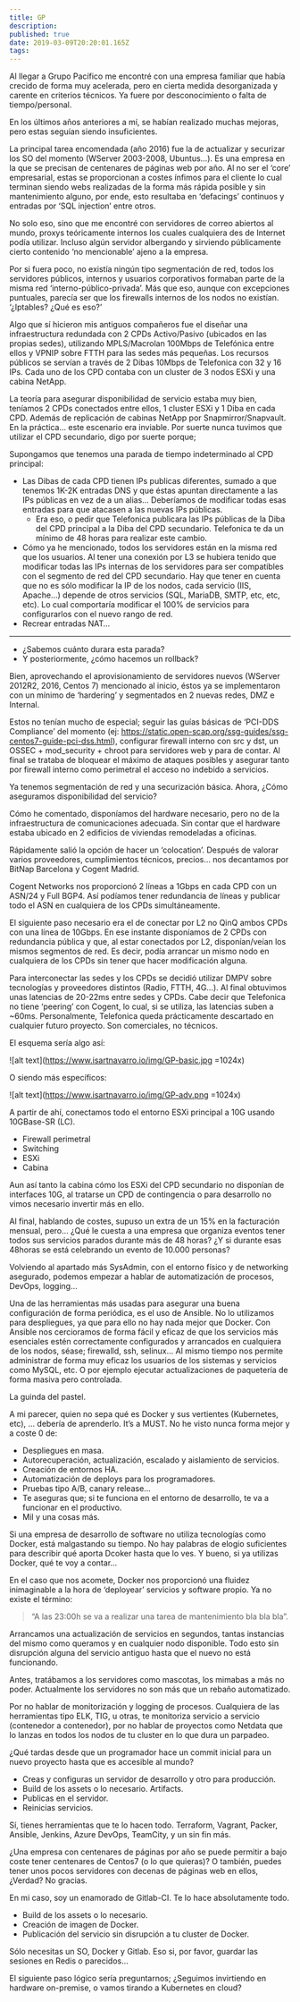 ```yaml
---
title: GP
description: 
published: true
date: 2019-03-09T20:20:01.165Z
tags: 
---
```


Al llegar a Grupo Pacífico me encontré con una empresa familiar que había crecido de forma muy acelerada, pero en cierta medida desorganizada y carente en criterios técnicos. Ya fuere por desconocimiento o falta de tiempo/personal.

En los últimos años anteriores a mí, se habían realizado muchas mejoras, pero estas seguían siendo insuficientes.

La principal tarea encomendada (año 2016) fue la de actualizar y securizar los SO del momento (WServer 2003-2008, Ubuntus…). Es una empresa en la que se precisan de centenares de páginas web por año. Al no ser el ‘core’ empresarial, estas se proporcionan a costes ínfimos para el cliente lo cual terminan siendo webs realizadas de la forma más rápida posible y sin mantenimiento alguno, por ende, esto resultaba en ‘defacings’ continuos y entradas por ‘SQL injection’ entre otros.

No solo eso, sino que me encontré con servidores de correo abiertos al mundo, proxys teóricamente internos los cuales cualquiera des de Internet podía utilizar. Incluso algún servidor albergando y sirviendo públicamente cierto contenido ‘no mencionable’ ajeno a la empresa.

Por si fuera poco, no existía ningún tipo segmentación de red, todos los servidores públicos, internos y usuarios corporativos formaban parte de la misma red ‘interno-público-privada’. Más que eso, aunque con excepciones puntuales, parecía ser que los firewalls internos de los nodos no existían. ‘¿Iptables? ¿Qué es eso?’

Algo que sí hicieron mis antiguos compañeros fue el diseñar una infraestructura redundada con 2 CPDs Activo/Pasivo (ubicados en las propias sedes), utilizando MPLS/Macrolan 100Mbps de Telefónica entre ellos y VPNIP sobre FTTH para las sedes más pequeñas. Los recursos públicos se servían a través de 2 Dibas 10Mbps de Telefonica con 32 y 16 IPs. Cada uno de los CPD contaba con un cluster de 3 nodos ESXi y una cabina NetApp.

La teoría para asegurar disponibilidad de servicio estaba muy bien, teníamos 2 CPDs conectados entre ellos, 1 cluster ESXi y 1 Diba en cada CPD. Además de replicación de cabinas NetApp por Snapmirror/Snapvault. En la práctica… este escenario era inviable. Por suerte nunca tuvimos que utilizar el CPD secundario, digo por suerte porque;

Supongamos que tenemos una parada de tiempo indeterminado al CPD principal:

- Las Dibas de cada CPD tienen IPs publicas diferentes, sumado a que tenemos 1K-2K entradas DNS y que éstas apuntan directamente a las IPs públicas en vez de a un alias… Deberíamos de modificar todas esas entradas para que atacasen a las nuevas IPs públicas.
	- Era eso, o pedir que Telefonica publicara las IPs públicas de la Diba del CPD principal a la Diba del CPD secundario. Telefonica te da un mínimo de 48 horas para realizar este cambio.
- Cómo ya he mencionado, todos los servidores están en la misma red que los usuarios. Al tener una conexión por L3 se hubiera tenido que modificar todas las IPs internas de los servidores para ser compatibles con el segmento de red del CPD secundario. Hay que tener en cuenta que no es sólo modificar la IP de los nodos, cada servicio (IIS, Apache…) depende de otros servicios (SQL, MariaDB, SMTP, etc, etc, etc). Lo cual comportaría modificar el 100% de servicios para configurarlos con el nuevo rango de red.
-	Recrear entradas NAT…
---
-	¿Sabemos cuánto durara esta parada?
-	Y posteriormente, ¿cómo hacemos un rollback?

Bien, aprovechando el aprovisionamiento de servidores nuevos (WServer 2012R2, 2016, Centos 7) mencionado al inicio, éstos ya se implementaron con un mínimo de ‘hardering’ y segmentados en 2 nuevas redes, DMZ e Internal.

Estos no tenían mucho de especial; seguir las guías básicas de ‘PCI-DDS Compliance’ del momento (ej: https://static.open-scap.org/ssg-guides/ssg-centos7-guide-pci-dss.html), configurar firewall interno con src y dst, un OSSEC + mod_security + chroot para servidores web y para de contar. Al final se trataba de bloquear el máximo de ataques posibles y asegurar tanto por firewall interno como perimetral el acceso no indebido a servicios.

Ya tenemos segmentación de red y una securización básica. Ahora, ¿Cómo aseguramos disponibilidad del servicio?

Cómo he comentado, disponíamos del hardware necesario, pero no de la infraestructura de comunicaciones adecuada. Sin contar que el hardware estaba ubicado en 2 edificios de viviendas remodeladas a oficinas.

Rápidamente salió la opción de hacer un ‘colocation’. Después de valorar varios proveedores, cumplimientos técnicos, precios… nos decantamos por BitNap Barcelona y Cogent Madrid.

Cogent Networks nos proporcionó 2 líneas a 1Gbps en cada CPD con un ASN/24 y Full BGP4. Así podíamos tener redundancia de líneas y publicar todo el ASN en cualquiera de los CPDs simultáneamente.

El siguiente paso necesario era el de conectar por L2 no QinQ ambos CPDs con una línea de 10Gbps. En ese instante disponíamos de 2 CPDs con redundancia pública y que, al estar conectados por L2, disponían/veían los mismos segmentos de red. Es decir, podía arrancar un mismo nodo en cualquiera de los CPDs sin tener que hacer modificación alguna.

Para interconectar las sedes y los CPDs se decidió utilizar DMPV sobre tecnologías y proveedores distintos (Radio, FTTH, 4G…). Al final obtuvimos unas latencias de 20-22ms entre sedes y CPDs. Cabe decir que Telefonica no tiene ‘peering’ con Cogent, lo cual, si se utiliza, las latencias suben a ~60ms. Personalmente, Telefonica queda prácticamente descartado en cualquier futuro proyecto. Son comerciales, no técnicos.

El esquema sería algo así:
 
![alt text](https://www.isartnavarro.io/img/GP-basic.jpg =1024x)


O siendo más específicos:
 
![alt text](https://www.isartnavarro.io/img/GP-adv.png =1024x)

A partir de ahí, conectamos todo el entorno ESXi principal a 10G usando 10GBase-SR (LC).
-	Firewall perimetral
-	Switching
-	ESXi
-	Cabina

Aun así tanto la cabina cómo los ESXi del CPD secundario no disponían de interfaces 10G, al tratarse un CPD de contingencia o para desarrollo no vimos necesario invertir más en ello.

Al final, hablando de costes, supuso un extra de un 15% en la facturación mensual, pero… ¿Qué le cuesta a una empresa que organiza eventos tener todos sus servicios parados durante más de 48 horas? ¿Y si durante esas 48horas se está celebrando un evento de 10.000 personas?

Volviendo al apartado más SysAdmin, con el entorno físico y de networking asegurado, podemos empezar a hablar de automatización de procesos, DevOps, logging…

Una de las herramientas más usadas para asegurar una buena configuración de forma periódica, es el uso de Ansible. No lo utilizamos para despliegues, ya que para ello no hay nada mejor que Docker. Con Ansible nos cercioramos de forma fácil y eficaz de que los servicios más esenciales estén correctamente configurados y arrancados en cualquiera de los nodos, séase; firewalld, ssh, selinux… Al mismo tiempo nos permite administrar de forma muy eficaz los usuarios de los sistemas y servicios como MySQL, etc. O por ejemplo ejecutar actualizaciones de paquetería de forma masiva pero controlada.

La guinda del pastel.

A mi parecer, quien no sepa qué es Docker y sus vertientes (Kubernetes, etc), … debería de aprenderlo. It’s a MUST. No he visto nunca forma mejor y a coste 0 de:
-	Despliegues en masa.
-	Autorecuperación, actualización, escalado y aislamiento de servicios.
-	Creación de entornos HA.
-	Automatización de deploys para los programadores.
-	Pruebas tipo A/B, canary release…
-	Te aseguras que; si te funciona en el entorno de desarrollo, te va a funcionar en el productivo.
-	Mil y una cosas más.

Si una empresa de desarrollo de software no utiliza tecnologías como Docker, está malgastando su tiempo. No hay palabras de elogio suficientes para describir qué aporta Dcoker hasta que lo ves. Y bueno, si ya utilizas Docker, qué te voy a contar…

En el caso que nos acomete, Docker nos proporcionó una fluidez inimaginable a la hora de ‘deployear’ servicios y software propio. Ya no existe el término:

> “A las 23:00h se va a realizar una tarea de mantenimiento bla bla bla”.

Arrancamos una actualización de servicios en segundos, tantas instancias del mismo como queramos y en cualquier nodo disponible. Todo esto sin disrupción alguna del servicio antiguo hasta que el nuevo no está funcionando.

Antes, tratábamos a los servidores como mascotas, los mimabas a más no poder. Actualmente los servidores no son más que un rebaño automatizado.

Por no hablar de monitorización y logging de procesos. Cualquiera de las herramientas tipo ELK, TIG, u otras, te monitoriza servicio a servicio (contenedor a contenedor), por no hablar de proyectos como Netdata que lo lanzas en todos los nodos de tu cluster en lo que dura un parpadeo.

¿Qué tardas desde que un programador hace un commit inicial para un nuevo proyecto hasta que es accesible al mundo?
-	Creas y configuras un servidor de desarrollo y otro para producción.
-	Build de los assets o lo necesario. Artifacts.
-	Publicas en el servidor.
-	Reinicias servicios.

Sí, tienes herramientas que te lo hacen todo. Terraform, Vagrant, Packer, Ansible, Jenkins, Azure DevOps, TeamCity, y un sin fin más.

¿Una empresa con centenares de páginas por año se puede permitir a bajo coste tener centenares de Centos7 (o lo que quieras)? O también, puedes tener unos pocos servidores con decenas de páginas web en ellos, ¿Verdad? No gracias.

En mi caso, soy un enamorado de Gitlab-CI. Te lo hace absolutamente todo.
-	Build de los assets o lo necesario.
-	Creación de imagen de Docker.
-	Publicación del servicio sin disrupción a tu cluster de Docker.

Sólo necesitas un SO, Docker y Gitlab. Eso si, por favor, guardar las sesiones en Redis o parecidos…

El siguiente paso lógico sería preguntarnos; ¿Seguimos invirtiendo en hardware on-premise, o vamos tirando a Kubernetes en cloud?


